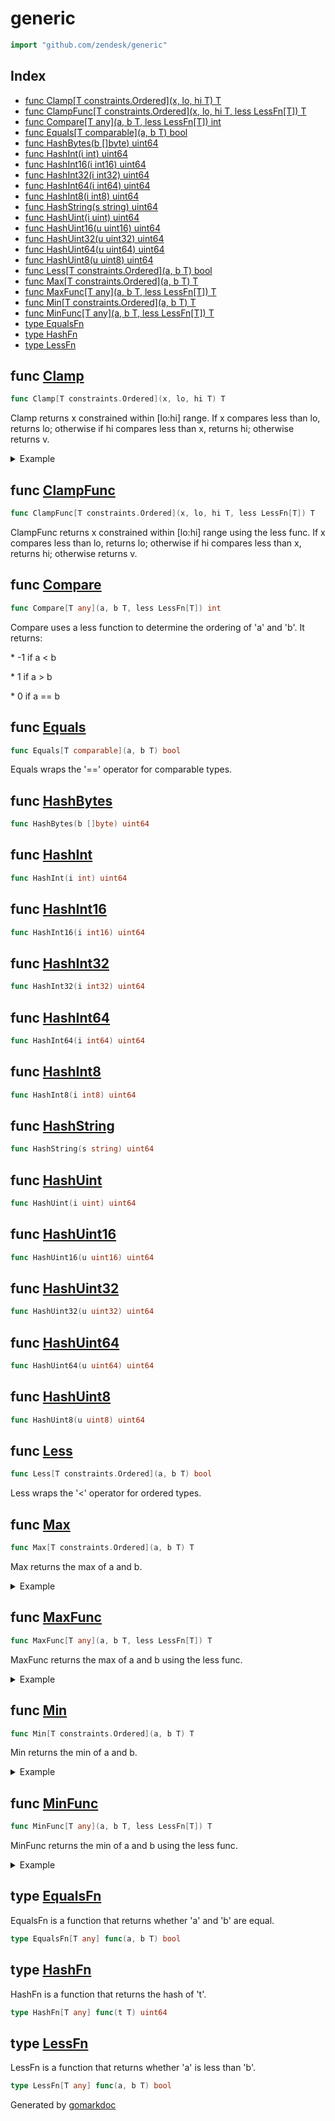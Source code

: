 <!-- Code generated by gomarkdoc. DO NOT EDIT -->

# generic

```go
import "github.com/zendesk/generic"
```

## Index

- [func Clamp[T constraints.Ordered](x, lo, hi T) T](<#func-clamp>)
- [func ClampFunc[T constraints.Ordered](x, lo, hi T, less LessFn[T]) T](<#func-clampfunc>)
- [func Compare[T any](a, b T, less LessFn[T]) int](<#func-compare>)
- [func Equals[T comparable](a, b T) bool](<#func-equals>)
- [func HashBytes(b []byte) uint64](<#func-hashbytes>)
- [func HashInt(i int) uint64](<#func-hashint>)
- [func HashInt16(i int16) uint64](<#func-hashint16>)
- [func HashInt32(i int32) uint64](<#func-hashint32>)
- [func HashInt64(i int64) uint64](<#func-hashint64>)
- [func HashInt8(i int8) uint64](<#func-hashint8>)
- [func HashString(s string) uint64](<#func-hashstring>)
- [func HashUint(i uint) uint64](<#func-hashuint>)
- [func HashUint16(u uint16) uint64](<#func-hashuint16>)
- [func HashUint32(u uint32) uint64](<#func-hashuint32>)
- [func HashUint64(u uint64) uint64](<#func-hashuint64>)
- [func HashUint8(u uint8) uint64](<#func-hashuint8>)
- [func Less[T constraints.Ordered](a, b T) bool](<#func-less>)
- [func Max[T constraints.Ordered](a, b T) T](<#func-max>)
- [func MaxFunc[T any](a, b T, less LessFn[T]) T](<#func-maxfunc>)
- [func Min[T constraints.Ordered](a, b T) T](<#func-min>)
- [func MinFunc[T any](a, b T, less LessFn[T]) T](<#func-minfunc>)
- [type EqualsFn](<#type-equalsfn>)
- [type HashFn](<#type-hashfn>)
- [type LessFn](<#type-lessfn>)


## func [Clamp](<https://github.com/zendesk/generic/blob/master/generic.go#L62>)

```go
func Clamp[T constraints.Ordered](x, lo, hi T) T
```

Clamp returns x constrained within \[lo:hi\] range\. If x compares less than lo\, returns lo; otherwise if hi compares less than x\, returns hi; otherwise returns v\.

<details><summary>Example</summary>
<p>

```go
package main

import (
	"fmt"
	"github.com/zendesk/generic"
	"time"
)

func main() {
	fmt.Println(generic.Clamp(500, 400, 600))
	fmt.Println(generic.Clamp(200, 400, 600))
	fmt.Println(generic.Clamp(800, 400, 600))

	fmt.Println(generic.Clamp(5*time.Second, 4*time.Second, 6*time.Second).Milliseconds())
	fmt.Println(generic.Clamp(2*time.Second, 4*time.Second, 6*time.Second).Milliseconds())
	fmt.Println(generic.Clamp(8*time.Second, 4*time.Second, 6*time.Second).Milliseconds())

	fmt.Println(generic.Clamp(1.5, 1.8, 1.8))
	fmt.Println(generic.Clamp(1.5, 2.1, 1.9))

}
```

#### Output

```
500
400
600
5000
4000
6000
1.8
2.1
```

</p>
</details>

## func [ClampFunc](<https://github.com/zendesk/generic/blob/master/generic.go#L84>)

```go
func ClampFunc[T constraints.Ordered](x, lo, hi T, less LessFn[T]) T
```

ClampFunc returns x constrained within \[lo:hi\] range using the less func\. If x compares less than lo\, returns lo; otherwise if hi compares less than x\, returns hi; otherwise returns v\.

## func [Compare](<https://github.com/zendesk/generic/blob/master/generic.go#L35>)

```go
func Compare[T any](a, b T, less LessFn[T]) int
```

Compare uses a less function to determine the ordering of 'a' and 'b'\. It returns:

\* \-1 if a \< b

\* 1 if a \> b

\* 0 if a == b

## func [Equals](<https://github.com/zendesk/generic/blob/master/generic.go#L19>)

```go
func Equals[T comparable](a, b T) bool
```

Equals wraps the '==' operator for comparable types\.

## func [HashBytes](<https://github.com/zendesk/generic/blob/master/generic.go#L121>)

```go
func HashBytes(b []byte) uint64
```

## func [HashInt](<https://github.com/zendesk/generic/blob/master/generic.go#L112>)

```go
func HashInt(i int) uint64
```

## func [HashInt16](<https://github.com/zendesk/generic/blob/master/generic.go#L106>)

```go
func HashInt16(i int16) uint64
```

## func [HashInt32](<https://github.com/zendesk/generic/blob/master/generic.go#L103>)

```go
func HashInt32(i int32) uint64
```

## func [HashInt64](<https://github.com/zendesk/generic/blob/master/generic.go#L100>)

```go
func HashInt64(i int64) uint64
```

## func [HashInt8](<https://github.com/zendesk/generic/blob/master/generic.go#L109>)

```go
func HashInt8(i int8) uint64
```

## func [HashString](<https://github.com/zendesk/generic/blob/master/generic.go#L118>)

```go
func HashString(s string) uint64
```

## func [HashUint](<https://github.com/zendesk/generic/blob/master/generic.go#L115>)

```go
func HashUint(i uint) uint64
```

## func [HashUint16](<https://github.com/zendesk/generic/blob/master/generic.go#L94>)

```go
func HashUint16(u uint16) uint64
```

## func [HashUint32](<https://github.com/zendesk/generic/blob/master/generic.go#L91>)

```go
func HashUint32(u uint32) uint64
```

## func [HashUint64](<https://github.com/zendesk/generic/blob/master/generic.go#L88>)

```go
func HashUint64(u uint64) uint64
```

## func [HashUint8](<https://github.com/zendesk/generic/blob/master/generic.go#L97>)

```go
func HashUint8(u uint8) uint64
```

## func [Less](<https://github.com/zendesk/generic/blob/master/generic.go#L24>)

```go
func Less[T constraints.Ordered](a, b T) bool
```

Less wraps the '\<' operator for ordered types\.

## func [Max](<https://github.com/zendesk/generic/blob/master/generic.go#L45>)

```go
func Max[T constraints.Ordered](a, b T) T
```

Max returns the max of a and b\.

<details><summary>Example</summary>
<p>

```go
package main

import (
	"fmt"
	"github.com/zendesk/generic"
	"time"
)

func main() {
	fmt.Println(generic.Max(7, 3))
	fmt.Println(generic.Max(2*time.Second, 3*time.Second).Milliseconds())
}
```

#### Output

```
7
3000
```

</p>
</details>

## func [MaxFunc](<https://github.com/zendesk/generic/blob/master/generic.go#L67>)

```go
func MaxFunc[T any](a, b T, less LessFn[T]) T
```

MaxFunc returns the max of a and b using the less func\.

<details><summary>Example</summary>
<p>

```go
package main

import (
	"fmt"
	"github.com/zendesk/generic"
	"math"
)

func main() {
	lessMagnitude := func(a, b float64) bool {
		return math.Abs(a) < math.Abs(b)
	}
	fmt.Println(generic.MaxFunc(2.5, -3.1, lessMagnitude))
}
```

#### Output

```
-3.1
```

</p>
</details>

## func [Min](<https://github.com/zendesk/generic/blob/master/generic.go#L53>)

```go
func Min[T constraints.Ordered](a, b T) T
```

Min returns the min of a and b\.

<details><summary>Example</summary>
<p>

```go
package main

import (
	"fmt"
	"github.com/zendesk/generic"
	"time"
)

func main() {
	fmt.Println(generic.Min(7, 3))
	fmt.Println(generic.Min(2*time.Second, 3*time.Second).Milliseconds())
}
```

#### Output

```
3
2000
```

</p>
</details>

## func [MinFunc](<https://github.com/zendesk/generic/blob/master/generic.go#L75>)

```go
func MinFunc[T any](a, b T, less LessFn[T]) T
```

MinFunc returns the min of a and b using the less func\.

<details><summary>Example</summary>
<p>

```go
package main

import (
	"fmt"
	"github.com/zendesk/generic"
	"math"
)

func main() {
	lessMagnitude := func(a, b float64) bool {
		return math.Abs(a) < math.Abs(b)
	}
	fmt.Println(generic.MinFunc(2.5, -3.1, lessMagnitude))
}
```

#### Output

```
2.5
```

</p>
</details>

## type [EqualsFn](<https://github.com/zendesk/generic/blob/master/generic.go#L10>)

EqualsFn is a function that returns whether 'a' and 'b' are equal\.

```go
type EqualsFn[T any] func(a, b T) bool
```

## type [HashFn](<https://github.com/zendesk/generic/blob/master/generic.go#L16>)

HashFn is a function that returns the hash of 't'\.

```go
type HashFn[T any] func(t T) uint64
```

## type [LessFn](<https://github.com/zendesk/generic/blob/master/generic.go#L13>)

LessFn is a function that returns whether 'a' is less than 'b'\.

```go
type LessFn[T any] func(a, b T) bool
```



Generated by [gomarkdoc](<https://github.com/princjef/gomarkdoc>)
